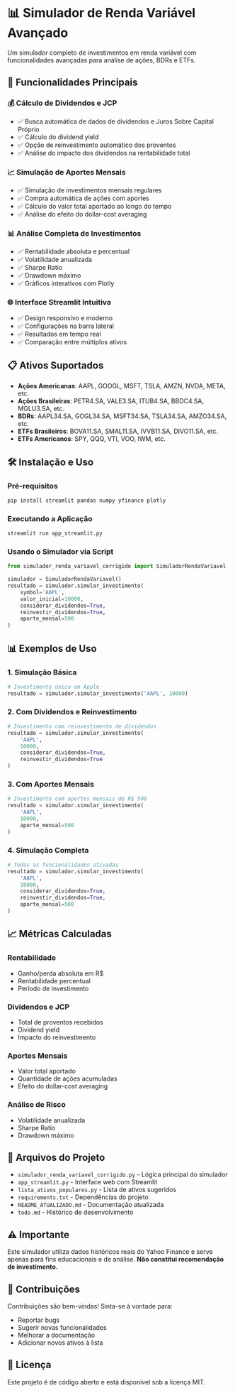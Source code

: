 # 📊 Simulador de Renda Variável Avançado

Um simulador completo de investimentos em renda variável com funcionalidades avançadas para análise de ações, BDRs e ETFs.

## 🚀 Funcionalidades Principais

### 💰 **Cálculo de Dividendos e JCP**
- ✅ Busca automática de dados de dividendos e Juros Sobre Capital Próprio
- ✅ Cálculo do dividend yield
- ✅ Opção de reinvestimento automático dos proventos
- ✅ Análise do impacto dos dividendos na rentabilidade total

### 📈 **Simulação de Aportes Mensais**
- ✅ Simulação de investimentos mensais regulares
- ✅ Compra automática de ações com aportes
- ✅ Cálculo do valor total aportado ao longo do tempo
- ✅ Análise do efeito do dollar-cost averaging

### 📊 **Análise Completa de Investimentos**
- ✅ Rentabilidade absoluta e percentual
- ✅ Volatilidade anualizada
- ✅ Sharpe Ratio
- ✅ Drawdown máximo
- ✅ Gráficos interativos com Plotly

### 🌐 **Interface Streamlit Intuitiva**
- ✅ Design responsivo e moderno
- ✅ Configurações na barra lateral
- ✅ Resultados em tempo real
- ✅ Comparação entre múltiplos ativos

## 📋 Ativos Suportados

- **Ações Americanas**: AAPL, GOOGL, MSFT, TSLA, AMZN, NVDA, META, etc.
- **Ações Brasileiras**: PETR4.SA, VALE3.SA, ITUB4.SA, BBDC4.SA, MGLU3.SA, etc.
- **BDRs**: AAPL34.SA, GOGL34.SA, MSFT34.SA, TSLA34.SA, AMZO34.SA, etc.
- **ETFs Brasileiros**: BOVA11.SA, SMAL11.SA, IVVB11.SA, DIVO11.SA, etc.
- **ETFs Americanos**: SPY, QQQ, VTI, VOO, IWM, etc.

## 🛠️ Instalação e Uso

### Pré-requisitos
```bash
pip install streamlit pandas numpy yfinance plotly
```

### Executando a Aplicação
```bash
streamlit run app_streamlit.py
```

### Usando o Simulador via Script
```python
from simulador_renda_variavel_corrigido import SimuladorRendaVariavel

simulador = SimuladorRendaVariavel()
resultado = simulador.simular_investimento(
    symbol='AAPL',
    valor_inicial=10000,
    considerar_dividendos=True,
    reinvestir_dividendos=True,
    aporte_mensal=500
)
```

## 📊 Exemplos de Uso

### 1. Simulação Básica
```python
# Investimento único em Apple
resultado = simulador.simular_investimento('AAPL', 10000)
```

### 2. Com Dividendos e Reinvestimento
```python
# Investimento com reinvestimento de dividendos
resultado = simulador.simular_investimento(
    'AAPL', 
    10000, 
    considerar_dividendos=True,
    reinvestir_dividendos=True
)
```

### 3. Com Aportes Mensais
```python
# Investimento com aportes mensais de R$ 500
resultado = simulador.simular_investimento(
    'AAPL', 
    10000, 
    aporte_mensal=500
)
```

### 4. Simulação Completa
```python
# Todas as funcionalidades ativadas
resultado = simulador.simular_investimento(
    'AAPL', 
    10000, 
    considerar_dividendos=True,
    reinvestir_dividendos=True,
    aporte_mensal=500
)
```

## 📈 Métricas Calculadas

### **Rentabilidade**
- Ganho/perda absoluta em R$
- Rentabilidade percentual
- Período de investimento

### **Dividendos e JCP**
- Total de proventos recebidos
- Dividend yield
- Impacto do reinvestimento

### **Aportes Mensais**
- Valor total aportado
- Quantidade de ações acumuladas
- Efeito do dollar-cost averaging

### **Análise de Risco**
- Volatilidade anualizada
- Sharpe Ratio
- Drawdown máximo

## 🔧 Arquivos do Projeto

- `simulador_renda_variavel_corrigido.py` - Lógica principal do simulador
- `app_streamlit.py` - Interface web com Streamlit
- `lista_ativos_populares.py` - Lista de ativos sugeridos
- `requirements.txt` - Dependências do projeto
- `README_ATUALIZADO.md` - Documentação atualizada
- `todo.md` - Histórico de desenvolvimento

## ⚠️ Importante

Este simulador utiliza dados históricos reais do Yahoo Finance e serve apenas para fins educacionais e de análise. **Não constitui recomendação de investimento.**

## 🤝 Contribuições

Contribuições são bem-vindas! Sinta-se à vontade para:
- Reportar bugs
- Sugerir novas funcionalidades
- Melhorar a documentação
- Adicionar novos ativos à lista

## 📄 Licença

Este projeto é de código aberto e está disponível sob a licença MIT.

